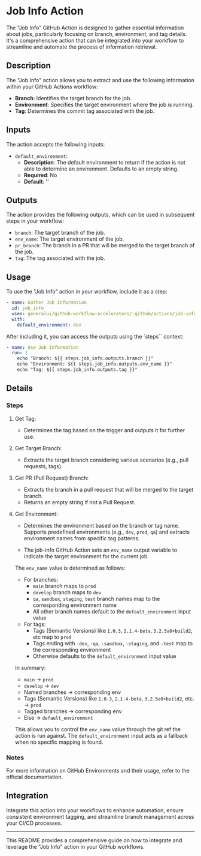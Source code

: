 # Job Info Action

The "Job Info" GitHub Action is designed to gather essential information about jobs, particularly focusing on branch, environment, and tag details.
It's a comprehensive action that can be integrated into your workflow to streamline and automate the process of information retrieval.

## Description

The "Job Info" action allows you to extract and use the following information within your GitHub Actions workflow:

- __Branch__: Identifies the target branch for the job.
- __Environment__: Specifies the target environment where the job is running.
- __Tag__: Determines the commit tag associated with the job.

## Inputs

The action accepts the following inputs:

- `default_environment`:
  - __Description__: The default environment to return if the action is not able to determine an environment. Defaults to an empty string.
  - __Required__: No
  - __Default__: ''

## Outputs

The action provides the following outputs, which can be used in subsequent steps in your workflow:

- `branch`: The target branch of the job.
- `env_name`: The target environment of the job.
- `pr_branch`: The branch in a PR that will be merged to the target branch of the job.
- `tag`: The tag associated with the job.

## Usage

To use the "Job Info" action in your workflow, include it as a step:

```yaml
- name: Gather Job Information
  id: job_info
  uses: generalui/github-workflow-accelerators/.github/actions/job-info@1.0.1-job-info
  with:
    default_environment: dev
```

After including it, you can access the outputs using the `steps`` context:

```yaml
- name: Use Job Information
  run: |
    echo "Branch: ${{ steps.job_info.outputs.branch }}"
    echo "Environment: ${{ steps.job_info.outputs.env_name }}"
    echo "Tag: ${{ steps.job_info.outputs.tag }}"
```

## Details

### Steps

1) Get Tag:
    - Determines the tag based on the trigger and outputs it for further use.

1) Get Target Branch:
    - Extracts the target branch considering various scenarios (e.g., pull requests, tags).

1) Get PR (Pull Request) Branch:
    - Extracts the branch in a pull request that will be merged to the target branch.
    - Returns an empty string if not a Pull Request.

1) Get Environment:
    - Determines the environment based on the branch or tag name.
    Supports predefined environments (e.g., `dev`, `prod`, `qa`) and extracts environment names from specific tag patterns.

    - The job-info GitHub Action sets an `env_name` output variable to indicate the target environment for the current job.

    The `env_name` value is determined as follows:

    - For branches:
        - `main` branch maps to `prod`
        - `develop` branch maps to `dev`
        - `qa`, `sandbox`, `staging`, `test` branch names map to the corresponding environment name
        - All other branch names default to the `default_environment` input value
    - For tags:
        - Tags (Semantic Versions) like `1.0.3`, `2.1.4-beta`, `3.2.5a0+build2`, etc map to `prod`
        - Tags ending with `-dev`, `-qa`, `-sandbox`, `-staging`, and `-test` map to the corresponding environment
        - Otherwise defaults to the `default_environment` input value

    In summary:

    - `main` → `prod`
    - `develop` → `dev`
    - Named branches → corresponding env
    - Tags (Semantic Versions) like `1.0.3`, `2.1.4-beta`, `3.2.5a0+build2`, etc. → `prod`
    - Tagged branches → corresponding env
    - Else → `default_environment`

    This allows you to control the `env_name` value through the git ref the action is run against.
    The `default_environment` input acts as a fallback when no specific mapping is found.

### Notes

For more information on GitHub Environments and their usage, refer to the official documentation.

## Integration

Integrate this action into your workflows to enhance automation, ensure consistent environment tagging, and streamline branch management across your CI/CD processes.

---

This README provides a comprehensive guide on how to integrate and leverage the "Job Info" action in your GitHub workflows.
